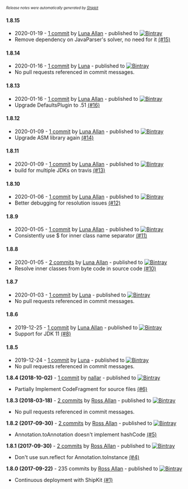 <sup><sup>*Release notes were automatically generated by [Shipkit](http://shipkit.org/)*</sup></sup>

#### 1.8.15
 - 2020-01-19 - [1 commit](https://github.com/MinimallyCorrect/JavaTransformer/compare/v1.8.14...v1.8.15) by [Luna Allan](https://github.com/nallar) - published to [![Bintray](https://img.shields.io/badge/Bintray-1.8.15-green.svg)](https://bintray.com/minimallycorrect/minimallycorrectmaven/JavaTransformer/1.8.15)
 - Remove dependency on JavaParser's solver, no need for it [(#15)](https://github.com/MinimallyCorrect/JavaTransformer/pull/15)

#### 1.8.14
 - 2020-01-16 - [1 commit](https://github.com/MinimallyCorrect/JavaTransformer/compare/v1.8.13...v1.8.14) by [Luna](https://github.com/nallar) - published to [![Bintray](https://img.shields.io/badge/Bintray-1.8.14-green.svg)](https://bintray.com/minimallycorrect/minimallycorrectmaven/JavaTransformer/1.8.14)
 - No pull requests referenced in commit messages.

#### 1.8.13
 - 2020-01-16 - [1 commit](https://github.com/MinimallyCorrect/JavaTransformer/compare/v1.8.12...v1.8.13) by [Luna Allan](https://github.com/nallar) - published to [![Bintray](https://img.shields.io/badge/Bintray-1.8.13-green.svg)](https://bintray.com/minimallycorrect/minimallycorrectmaven/JavaTransformer/1.8.13)
 - Upgrade DefaultsPlugin to .51 [(#16)](https://github.com/MinimallyCorrect/JavaTransformer/pull/16)

#### 1.8.12
 - 2020-01-09 - [1 commit](https://github.com/MinimallyCorrect/JavaTransformer/compare/v1.8.11...v1.8.12) by [Luna Allan](https://github.com/nallar) - published to [![Bintray](https://img.shields.io/badge/Bintray-1.8.12-green.svg)](https://bintray.com/minimallycorrect/minimallycorrectmaven/JavaTransformer/1.8.12)
 - Upgrade ASM library again [(#14)](https://github.com/MinimallyCorrect/JavaTransformer/pull/14)

#### 1.8.11
 - 2020-01-09 - [1 commit](https://github.com/MinimallyCorrect/JavaTransformer/compare/v1.8.10...v1.8.11) by [Luna Allan](https://github.com/nallar) - published to [![Bintray](https://img.shields.io/badge/Bintray-1.8.11-green.svg)](https://bintray.com/minimallycorrect/minimallycorrectmaven/JavaTransformer/1.8.11)
 - build for multiple JDKs on travis [(#13)](https://github.com/MinimallyCorrect/JavaTransformer/pull/13)

#### 1.8.10
 - 2020-01-06 - [1 commit](https://github.com/MinimallyCorrect/JavaTransformer/compare/v1.8.9...v1.8.10) by [Luna Allan](https://github.com/nallar) - published to [![Bintray](https://img.shields.io/badge/Bintray-1.8.10-green.svg)](https://bintray.com/minimallycorrect/minimallycorrectmaven/JavaTransformer/1.8.10)
 - Better debugging for resolution issues [(#12)](https://github.com/MinimallyCorrect/JavaTransformer/pull/12)

#### 1.8.9
 - 2020-01-05 - [1 commit](https://github.com/MinimallyCorrect/JavaTransformer/compare/v1.8.8...v1.8.9) by [Luna Allan](https://github.com/nallar) - published to [![Bintray](https://img.shields.io/badge/Bintray-1.8.9-green.svg)](https://bintray.com/minimallycorrect/minimallycorrectmaven/JavaTransformer/1.8.9)
 - Consistently use $ for inner class name separator [(#11)](https://github.com/MinimallyCorrect/JavaTransformer/pull/11)

#### 1.8.8
 - 2020-01-05 - [2 commits](https://github.com/MinimallyCorrect/JavaTransformer/compare/v1.8.7...v1.8.8) by [Luna Allan](https://github.com/nallar) - published to [![Bintray](https://img.shields.io/badge/Bintray-1.8.8-green.svg)](https://bintray.com/minimallycorrect/minimallycorrectmaven/JavaTransformer/1.8.8)
 - Resolve inner classes from byte code in source code [(#10)](https://github.com/MinimallyCorrect/JavaTransformer/pull/10)

#### 1.8.7
 - 2020-01-03 - [1 commit](https://github.com/MinimallyCorrect/JavaTransformer/compare/v1.8.6...v1.8.7) by [Luna](https://github.com/nallar) - published to [![Bintray](https://img.shields.io/badge/Bintray-1.8.7-green.svg)](https://bintray.com/minimallycorrect/minimallycorrectmaven/JavaTransformer/1.8.7)
 - No pull requests referenced in commit messages.

#### 1.8.6
 - 2019-12-25 - [1 commit](https://github.com/MinimallyCorrect/JavaTransformer/compare/v1.8.5...v1.8.6) by [Luna Allan](https://github.com/nallar) - published to [![Bintray](https://img.shields.io/badge/Bintray-1.8.6-green.svg)](https://bintray.com/minimallycorrect/minimallycorrectmaven/JavaTransformer/1.8.6)
 - Support for JDK 11 [(#8)](https://github.com/MinimallyCorrect/JavaTransformer/pull/8)

#### 1.8.5
 - 2019-12-24 - [1 commit](https://github.com/MinimallyCorrect/JavaTransformer/compare/v1.8.4...v1.8.5) by [Luna](https://github.com/nallar) - published to [![Bintray](https://img.shields.io/badge/Bintray-1.8.5-green.svg)](https://bintray.com/minimallycorrect/minimallycorrectmaven/JavaTransformer/1.8.5)
 - No pull requests referenced in commit messages.

**1.8.4 (2018-10-02)** - [1 commit](https://github.com/MinimallyCorrect/JavaTransformer/compare/v1.8.3...v1.8.4) by [nallar](https://github.com/nallar) - published to [![Bintray](https://img.shields.io/badge/Bintray-1.8.4-green.svg)](https://bintray.com/minimallycorrect/minimallycorrectmaven/JavaTransformer/1.8.4)
 - Partially Implement CodeFragment for source files [(#6)](https://github.com/MinimallyCorrect/JavaTransformer/pull/6)

**1.8.3 (2018-03-18)** - [2 commits](https://github.com/MinimallyCorrect/JavaTransformer/compare/v1.8.2...v1.8.3) by [Ross Allan](https://github.com/nallar) - published to [![Bintray](https://img.shields.io/badge/Bintray-1.8.3-green.svg)](https://bintray.com/minimallycorrect/minimallycorrectmaven/JavaTransformer/1.8.3)
 - No pull requests referenced in commit messages.

**1.8.2 (2017-09-30)** - [2 commits](https://github.com/MinimallyCorrect/JavaTransformer/compare/v1.8.1...v1.8.2) by [Ross Allan](https://github.com/nallar) - published to [![Bintray](https://img.shields.io/badge/Bintray-1.8.2-green.svg)](https://bintray.com/minimallycorrect/minimallycorrectmaven/JavaTransformer/1.8.2)
 - Annotation.toAnnotation doesn't implement hashCode [(#5)](https://github.com/MinimallyCorrect/JavaTransformer/issues/5)

**1.8.1 (2017-09-30)** - [2 commits](https://github.com/MinimallyCorrect/JavaTransformer/compare/v1.8.0...v1.8.1) by [Ross Allan](https://github.com/nallar) - published to [![Bintray](https://img.shields.io/badge/Bintray-1.8.1-green.svg)](https://bintray.com/minimallycorrect/minimallycorrectmaven/JavaTransformer/1.8.1)
 - Don't use sun.reflect for Annotation.toInstance [(#4)](https://github.com/MinimallyCorrect/JavaTransformer/issues/4)

**1.8.0 (2017-09-22)** - 235 commits by [Ross Allan](https://github.com/nallar) - published to [![Bintray](https://img.shields.io/badge/Bintray-1.8.0-green.svg)](https://bintray.com/minimallycorrect/minimallycorrectmaven/JavaTransformer/1.8.0)
 - Continuous deployment with ShipKit [(#1)](https://github.com/MinimallyCorrect/JavaTransformer/issues/1)

